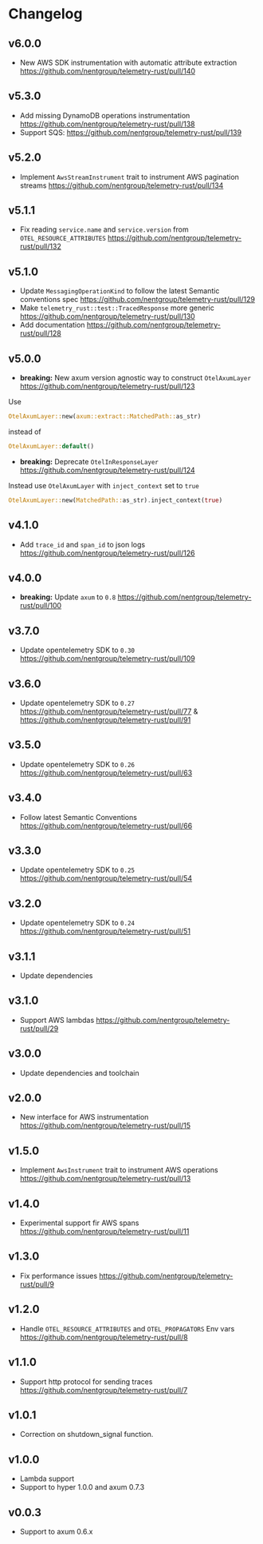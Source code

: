 # Changelog

## v6.0.0

- New AWS SDK instrumentation with automatic attribute extraction https://github.com/nentgroup/telemetry-rust/pull/140

## v5.3.0

- Add missing DynamoDB operations instrumentation https://github.com/nentgroup/telemetry-rust/pull/138
- Support SQS: https://github.com/nentgroup/telemetry-rust/pull/139

## v5.2.0

- Implement `AwsStreamInstrument` trait to instrument AWS pagination streams https://github.com/nentgroup/telemetry-rust/pull/134

## v5.1.1

- Fix reading `service.name` and `service.version` from `OTEL_RESOURCE_ATTRIBUTES` https://github.com/nentgroup/telemetry-rust/pull/132

## v5.1.0

- Update `MessagingOperationKind` to follow the latest Semantic conventions spec https://github.com/nentgroup/telemetry-rust/pull/129
- Make `telemetry_rust::test::TracedResponse` more generic https://github.com/nentgroup/telemetry-rust/pull/130
- Add documentation https://github.com/nentgroup/telemetry-rust/pull/128

## v5.0.0

- **breaking:** New axum version agnostic way to construct `OtelAxumLayer` https://github.com/nentgroup/telemetry-rust/pull/123

Use

```rust
OtelAxumLayer::new(axum::extract::MatchedPath::as_str)
```

instead of

```rust
OtelAxumLayer::default()
```

- **breaking:** Deprecate `OtelInResponseLayer` https://github.com/nentgroup/telemetry-rust/pull/124

Instead use `OtelAxumLayer` with `inject_context` set to `true`

```rust
OtelAxumLayer::new(MatchedPath::as_str).inject_context(true)
```

## v4.1.0

- Add `trace_id` and `span_id` to json logs https://github.com/nentgroup/telemetry-rust/pull/126

## v4.0.0

- **breaking:** Update `axum` to `0.8` https://github.com/nentgroup/telemetry-rust/pull/100

## v3.7.0

- Update opentelemetry SDK to `0.30` https://github.com/nentgroup/telemetry-rust/pull/109

## v3.6.0

- Update opentelemetry SDK to `0.27` https://github.com/nentgroup/telemetry-rust/pull/77 & https://github.com/nentgroup/telemetry-rust/pull/91

## v3.5.0

- Update opentelemetry SDK to `0.26` https://github.com/nentgroup/telemetry-rust/pull/63

## v3.4.0

- Follow latest Semantic Conventions https://github.com/nentgroup/telemetry-rust/pull/66

## v3.3.0

- Update opentelemetry SDK to `0.25` https://github.com/nentgroup/telemetry-rust/pull/54

## v3.2.0

- Update opentelemetry SDK to `0.24` https://github.com/nentgroup/telemetry-rust/pull/51

## v3.1.1

- Update dependencies

## v3.1.0

- Support AWS lambdas https://github.com/nentgroup/telemetry-rust/pull/29

## v3.0.0

- Update dependencies and toolchain

## v2.0.0

- New interface for AWS instrumentation https://github.com/nentgroup/telemetry-rust/pull/15

## v1.5.0

- Implement `AwsInstrument` trait to instrument AWS operations https://github.com/nentgroup/telemetry-rust/pull/13

## v1.4.0

- Experimental support fir AWS spans https://github.com/nentgroup/telemetry-rust/pull/11

## v1.3.0

- Fix performance issues https://github.com/nentgroup/telemetry-rust/pull/9

## v1.2.0

- Handle `OTEL_RESOURCE_ATTRIBUTES` and `OTEL_PROPAGATORS` Env vars https://github.com/nentgroup/telemetry-rust/pull/8

## v1.1.0

- Support http protocol for sending traces https://github.com/nentgroup/telemetry-rust/pull/7

## v1.0.1

- Correction on shutdown_signal function.

## v1.0.0

- Lambda support
- Support to hyper 1.0.0 and axum 0.7.3

## v0.0.3

- Support to axum 0.6.x
